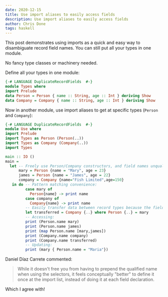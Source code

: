 ```yaml
---
date: 2020-12-15
title: Use import aliases to easily access fields
description: Use import aliases to easily access fields
author: Chris Done
tags: haskell
---
```


This post demonstrates using imports as a quick and easy way to
disambiguate record field names. You can still put all your types in
one module.

No fancy type classes or machinery needed.

Define all your types in one module:

```haskell
{-# LANGUAGE DuplicateRecordFields  #-}
module Types where
import Prelude
data Person = Person { name :: String, age :: Int } deriving Show
data Company = Company { name :: String, age :: Int } deriving Show
```

Now in another module, use import aliases to get at specific types
(`Person` and `Company`):

``` haskell
{-# LANGUAGE DuplicateRecordFields  #-}
module Use where
import Prelude
import Types as Person (Person(..))
import Types as Company (Company(..))
import Types

main :: IO ()
main =
  let -- Freely use Person/Company constructors, and field names unqualified:
      mary = Person {name = "Mary", age = 23}
      james = Person {name = "James", age = 22}
      company = Company {name="Fish Limited",age=150}
   in do -- Pattern matching convenience:
         case mary of
           Person{name} -> print name
         case company of
           Company{name} -> print name
         -- Easily transfer data between record types because the field names are the same.
         let transferred = Company {..} where Person {..} = mary
         -- Accessing:
         print (Person.name mary)
         print (Person.name james)
         print (map Person.name [mary,james])
         print (Company.name company)
         print (Company.name transferred)
         -- Updating:
         print (mary { Person.name = "Maria"})
```

Daniel Díaz Carrete commented:

> While it doesn't free you from having to prepend the qualified name
> when using the selectors, it feels conceptually "better" to define
> it once at the import list, instead of doing it at each field
> declaration.

Which I agree with!
